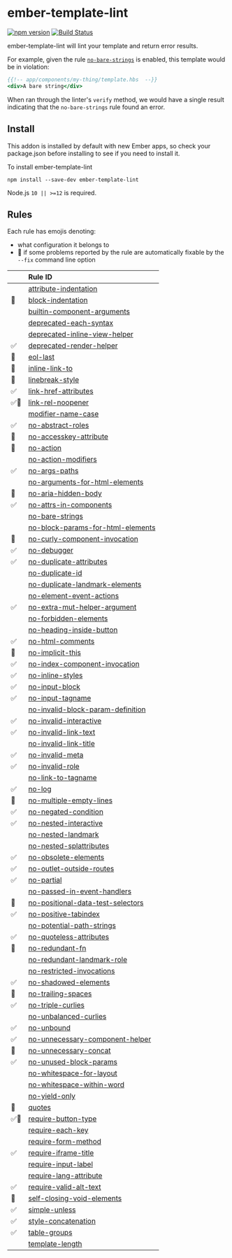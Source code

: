 # ember-template-lint

[![npm version](https://badge.fury.io/js/ember-template-lint.svg)](https://badge.fury.io/js/ember-template-lint)
[![Build Status](https://github.com/ember-template-lint/ember-template-lint/workflows/CI/badge.svg)](https://github.com/ember-template-lint/ember-template-lint/actions?query=workflow%3ACI)

ember-template-lint will lint your template and return error results.

For example, given the rule [`no-bare-strings`](docs/rule/no-bare-strings.md) is enabled, this template would be
in violation:

```hbs
{{!-- app/components/my-thing/template.hbs  --}}
<div>A bare string</div>
```

When ran through the linter's `verify` method, we would have a single result indicating that
the `no-bare-strings` rule found an error.

## Install

This addon is installed by default with new Ember apps, so check your package.json before installing to see if you need to install it.

To install ember-template-lint

```shell
npm install --save-dev ember-template-lint
```

Node.js `10 || >=12` is required.


## Rules

Each rule has emojis denoting:

- what configuration it belongs to
- :wrench: if some problems reported by the rule are automatically fixable by the `--fix` command line option


|                            | Rule ID                                                                               |
| :------------------------- | :------------------------------------------------------------------------------------ |
|                            | [attribute-indentation](./rule/attribute-indentation.md)                         |
| :dress:                    | [block-indentation](./rule/block-indentation.md)                                 |
|                            | [builtin-component-arguments](./rule/builtin-component-arguments.md)             |
|                            | [deprecated-each-syntax](./rule/deprecated-each-syntax.md)                       |
|                            | [deprecated-inline-view-helper](./rule/deprecated-inline-view-helper.md)         |
| :white_check_mark:         | [deprecated-render-helper](./rule/deprecated-render-helper.md)                   |
| :dress:                    | [eol-last](./rule/eol-last.md)                                                   |
| :wrench:                   | [inline-link-to](./rule/inline-link-to.md)                                       |
| :dress:                    | [linebreak-style](./rule/linebreak-style.md)                                     |
| :white_check_mark:         | [link-href-attributes](./rule/link-href-attributes.md)                           |
| :white_check_mark::wrench: | [link-rel-noopener](./rule/link-rel-noopener.md)                                 |
|                            | [modifier-name-case](./rule/modifier-name-case.md)                               |
| :white_check_mark:         | [no-abstract-roles](./rule/no-abstract-roles.md)                                 |
| :wrench:                   | [no-accesskey-attribute](./rule/no-accesskey-attribute.md)                       |
| :car:                      | [no-action](./rule/no-action.md)                                                 |
|                            | [no-action-modifiers](./rule/no-action-modifiers.md)                             |
| :white_check_mark:         | [no-args-paths](./rule/no-args-paths.md)                                         |
|                            | [no-arguments-for-html-elements](./rule/no-arguments-for-html-elements.md)       |
| :wrench:                   | [no-aria-hidden-body](./rule/no-aria-hidden-body.md)                             |
| :white_check_mark:         | [no-attrs-in-components](./rule/no-attrs-in-components.md)                       |
|                            | [no-bare-strings](./rule/no-bare-strings.md)                                     |
|                            | [no-block-params-for-html-elements](./rule/no-block-params-for-html-elements.md) |
| :car:                      | [no-curly-component-invocation](./rule/no-curly-component-invocation.md)         |
| :white_check_mark:         | [no-debugger](./rule/no-debugger.md)                                             |
| :white_check_mark:         | [no-duplicate-attributes](./rule/no-duplicate-attributes.md)                     |
|                            | [no-duplicate-id](./rule/no-duplicate-id.md)                                     |
|                            | [no-duplicate-landmark-elements](./rule/no-duplicate-landmark-elements.md)       |
|                            | [no-element-event-actions](./rule/no-element-event-actions.md)                   |
| :white_check_mark:         | [no-extra-mut-helper-argument](./rule/no-extra-mut-helper-argument.md)           |
|                            | [no-forbidden-elements](./rule/no-forbidden-elements.md)                         |
|                            | [no-heading-inside-button](./rule/no-heading-inside-button.md)                   |
| :white_check_mark:         | [no-html-comments](./rule/no-html-comments.md)                                   |
| :car:                      | [no-implicit-this](./rule/no-implicit-this.md)                                   |
| :white_check_mark:         | [no-index-component-invocation](./rule/no-index-component-invocation.md)         |
| :white_check_mark:         | [no-inline-styles](./rule/no-inline-styles.md)                                   |
| :white_check_mark:         | [no-input-block](./rule/no-input-block.md)                                       |
| :white_check_mark:         | [no-input-tagname](./rule/no-input-tagname.md)                                   |
|                            | [no-invalid-block-param-definition](./rule/no-invalid-block-param-definition.md) |
| :white_check_mark:         | [no-invalid-interactive](./rule/no-invalid-interactive.md)                       |
| :white_check_mark:         | [no-invalid-link-text](./rule/no-invalid-link-text.md)                           |
|                            | [no-invalid-link-title](./rule/no-invalid-link-title.md)                         |
| :white_check_mark:         | [no-invalid-meta](./rule/no-invalid-meta.md)                                     |
| :white_check_mark:         | [no-invalid-role](./rule/no-invalid-role.md)                                     |
|                            | [no-link-to-tagname](./rule/no-link-to-tagname.md)                               |
| :white_check_mark:         | [no-log](./rule/no-log.md)                                                       |
| :dress:                    | [no-multiple-empty-lines](./rule/no-multiple-empty-lines.md)                     |
| :white_check_mark:         | [no-negated-condition](./rule/no-negated-condition.md)                           |
| :white_check_mark:         | [no-nested-interactive](./rule/no-nested-interactive.md)                         |
|                            | [no-nested-landmark](./rule/no-nested-landmark.md)                               |
|                            | [no-nested-splattributes](./rule/no-nested-splattributes.md)                     |
| :white_check_mark:         | [no-obsolete-elements](./rule/no-obsolete-elements.md)                           |
| :white_check_mark:         | [no-outlet-outside-routes](./rule/no-outlet-outside-routes.md)                   |
| :white_check_mark:         | [no-partial](./rule/no-partial.md)                                               |
|                            | [no-passed-in-event-handlers](./rule/no-passed-in-event-handlers.md)             |
| :wrench:                   | [no-positional-data-test-selectors](./rule/no-positional-data-test-selectors.md) |
| :white_check_mark:         | [no-positive-tabindex](./rule/no-positive-tabindex.md)                           |
|                            | [no-potential-path-strings](./rule/no-potential-path-strings.md)                 |
| :white_check_mark:         | [no-quoteless-attributes](./rule/no-quoteless-attributes.md)                     |
| :wrench:                   | [no-redundant-fn](./rule/no-redundant-fn.md)                                     |
|                            | [no-redundant-landmark-role](./rule/no-redundant-landmark-role.md)               |
|                            | [no-restricted-invocations](./rule/no-restricted-invocations.md)                 |
| :white_check_mark:         | [no-shadowed-elements](./rule/no-shadowed-elements.md)                           |
| :dress:                    | [no-trailing-spaces](./rule/no-trailing-spaces.md)                               |
| :white_check_mark:         | [no-triple-curlies](./rule/no-triple-curlies.md)                                 |
|                            | [no-unbalanced-curlies](./rule/no-unbalanced-curlies.md)                         |
| :white_check_mark:         | [no-unbound](./rule/no-unbound.md)                                               |
| :white_check_mark:         | [no-unnecessary-component-helper](./rule/no-unnecessary-component-helper.md)     |
| :dress:                    | [no-unnecessary-concat](./rule/no-unnecessary-concat.md)                         |
| :white_check_mark:         | [no-unused-block-params](./rule/no-unused-block-params.md)                       |
|                            | [no-whitespace-for-layout](./rule/no-whitespace-for-layout.md)                   |
|                            | [no-whitespace-within-word](./rule/no-whitespace-within-word.md)                 |
|                            | [no-yield-only](./rule/no-yield-only.md)                                         |
| :dress:                    | [quotes](./rule/quotes.md)                                                       |
| :white_check_mark::wrench: | [require-button-type](./rule/require-button-type.md)                             |
|                            | [require-each-key](./rule/require-each-key.md)                                   |
|                            | [require-form-method](./rule/require-form-method.md)                             |
| :white_check_mark:         | [require-iframe-title](./rule/require-iframe-title.md)                           |
|                            | [require-input-label](./rule/require-input-label.md)                             |
|                            | [require-lang-attribute](./rule/require-lang-attribute.md)                       |
| :white_check_mark:         | [require-valid-alt-text](./rule/require-valid-alt-text.md)                       |
| :dress:                    | [self-closing-void-elements](./rule/self-closing-void-elements.md)               |
| :white_check_mark:         | [simple-unless](./rule/simple-unless.md)                                         |
| :white_check_mark:         | [style-concatenation](./rule/style-concatenation.md)                             |
| :white_check_mark:         | [table-groups](./rule/table-groups.md)                                           |
|                            | [template-length](./rule/template-length.md)                                     |
